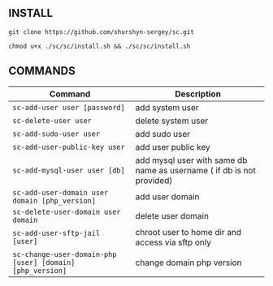 ## INSTALL

```
git clone https://github.com/shurshyn-sergey/sc.git
```
```
chmod u+x ./sc/sc/install.sh && ./sc/sc/install.sh
```


<!---
## AFTER INSTALL
```
mysql
ALTER USER 'root'@'localhost' IDENTIFIED WITH mysql_native_password BY 'password';
exit
mysql_secure_installation
```
> #set password  
> #Remove anonymous users  
> #Disallow root login remotely  
> #Remove test database and access to it  

```
mysql -u root -p
ALTER USER 'root'@'localhost' IDENTIFIED WITH auth_socket;
```
-->


## COMMANDS
| Command                                                   | Description                                                           |
|-----------------------------------------------------------|-----------------------------------------------------------------------|
| `sc-add-user user [password]`                             | add system user                                                       |
| `sc-delete-user user`                                     | delete system user                                                    |
| `sc-add-sudo-user user`                                   | add sudo user                                                         |
| `sc-add-user-public-key user`                             | add user public key                                                   |
| `sc-add-mysql-user user [db]`                             | add mysql user with same db name as username ( if db is not provided) |
| `sc-add-user-domain user domain [php_version]`            | add user domain                                                       |
| `sc-delete-user-domain user domain`                       | delete user domain                                                    |
| `sc-add-user-sftp-jail [user]`                            | chroot user to home dir and access via sftp only                      |
| `sc-change-user-domain-php [user] [domain] [php_version]` | change domain php version                                             |
